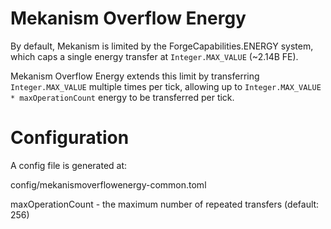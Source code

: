 # Mekanism Overflow Energy

By default, Mekanism is limited by the ForgeCapabilities.ENERGY system, which caps a single energy transfer at `Integer.MAX_VALUE` (~2.14B FE).

Mekanism Overflow Energy extends this limit by transferring `Integer.MAX_VALUE` multiple times per tick, allowing up to `Integer.MAX_VALUE * maxOperationCount` energy to be transferred per tick.

# Configuration

A config file is generated at:

config/mekanismoverflowenergy-common.toml

maxOperationCount - the maximum number of repeated transfers (default: 256)
